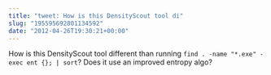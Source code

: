 ```yaml
---
title: "tweet: How is this DensityScout tool di"
slug: "195595692801134592"
date: "2012-04-26T19:30:21+00:00"
---
```

How is this DensityScout tool different than running `find . -name "*.exe" -exec ent {}; | sort`?  Does it use an improved entropy algo?